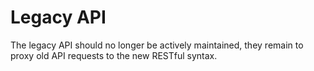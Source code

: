 # Legacy API

The legacy API should no longer be actively maintained, they remain to proxy old API requests to the new RESTful syntax.
